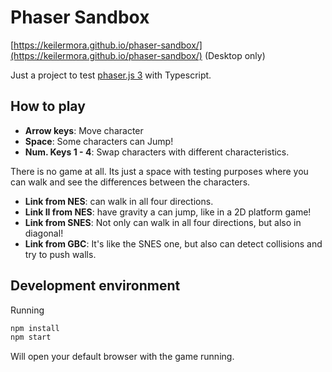 # Phaser Sandbox

[https://keilermora.github.io/phaser-sandbox/](https://keilermora.github.io/phaser-sandbox/) (Desktop only)

Just a project to test [phaser.js 3](https://www.phaser.io/) with Typescript.

## How to play

* **Arrow keys**: Move character
* **Space**: Some characters can Jump!
* **Num. Keys 1 - 4**: Swap characters with different characteristics.

There is no game at all. Its just a space with testing purposes where you can walk and see the differences between the characters.

* **Link from NES**: can walk in all four directions.
* **Link II from NES**: have gravity a can jump, like in a 2D platform game!
* **Link from SNES**: Not only can walk in all four directions, but also in diagonal!
* **Link from GBC**: It's like the SNES one, but also can detect collisions and try to push walls.

## Development environment

Running

```bash
npm install
npm start
```

Will open your default browser with the game running.
